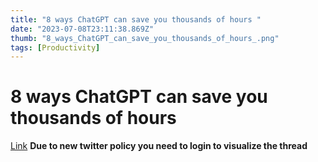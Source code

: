 ```yaml
---
title: "8 ways ChatGPT can save you thousands of hours "
date: "2023-07-08T23:11:38.869Z"
thumb: "8_ways_ChatGPT_can_save_you_thousands_of_hours_.png"
tags: [Productivity]
---
```


# 8 ways ChatGPT can save you thousands of hours

[Link](https://twitter.com/jspeiser/status/1609912415289761795?ref_src=twsrc%5Etfw%7Ctwcamp%5Etweetembed%7Ctwterm%5E1609912415289761795%7Ctwgr%5E7627a07d8286fcc81f46c57c8e4b9733aaa369af%7Ctwcon%5Es1_&ref_url=https%3A%2F%2Fleksidenation.notion.site%2Fleksidenation%2FThe-Ultimate-ChatGPT-Guide-b0b82bfe2b9f44a9a8e40b16e6d40092)
**Due to new twitter policy you need to login to visualize the thread**
